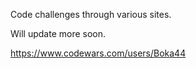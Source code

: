 Code challenges through various sites.

Will update more soon.

https://www.codewars.com/users/Boka44